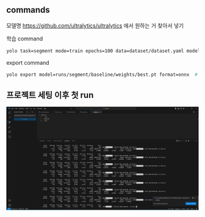 ## commands
모델명
https://github.com/ultralytics/ultralytics
에서 원하는 거 찾아서 넣기

학습 command
```sh
yolo task=segment mode=train epochs=100 data=dataset/dataset.yaml model=yolov8m-seg.pt imgsz=640 batch=16
```

export command
```sh
yolo export model=runs/segment/baseline/weights/best.pt format=onnx  # export custom trained model
```

## 프로젝트 세팅 이후 첫 run
![train_success img](gitimgs/train_success.png)
